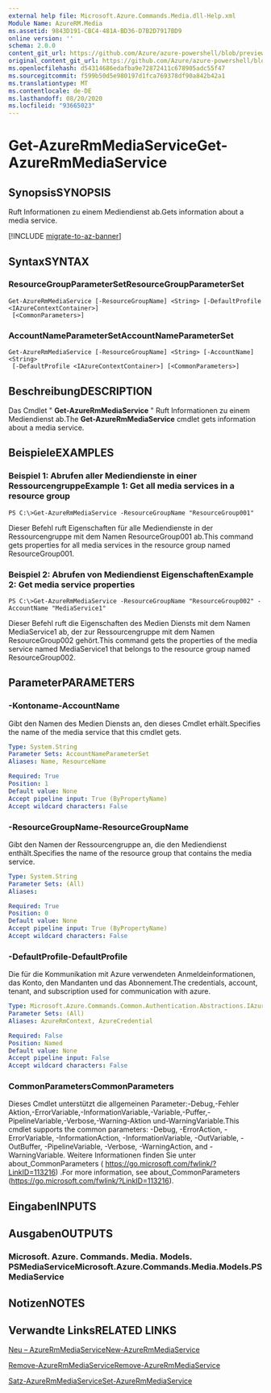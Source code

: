 ```yaml
---
external help file: Microsoft.Azure.Commands.Media.dll-Help.xml
Module Name: AzureRM.Media
ms.assetid: 9843D191-CBC4-481A-BD36-D7B2D7917BD9
online version: ''
schema: 2.0.0
content_git_url: https://github.com/Azure/azure-powershell/blob/preview/src/ResourceManager/Media/Commands.Media/help/Get-AzureRmMediaService.md
original_content_git_url: https://github.com/Azure/azure-powershell/blob/preview/src/ResourceManager/Media/Commands.Media/help/Get-AzureRmMediaService.md
ms.openlocfilehash: d54314686edafba9e72872411c678905adc55f47
ms.sourcegitcommit: f599b50d5e980197d1fca769378df90a842b42a1
ms.translationtype: MT
ms.contentlocale: de-DE
ms.lasthandoff: 08/20/2020
ms.locfileid: "93665023"
---
```

# <span data-ttu-id="3f562-101">Get-AzureRmMediaService</span><span class="sxs-lookup"><span data-stu-id="3f562-101">Get-AzureRmMediaService</span></span>

## <span data-ttu-id="3f562-102">Synopsis</span><span class="sxs-lookup"><span data-stu-id="3f562-102">SYNOPSIS</span></span>
<span data-ttu-id="3f562-103">Ruft Informationen zu einem Mediendienst ab.</span><span class="sxs-lookup"><span data-stu-id="3f562-103">Gets information about a media service.</span></span>

[!INCLUDE [migrate-to-az-banner](../../includes/migrate-to-az-banner.md)]

## <span data-ttu-id="3f562-104">Syntax</span><span class="sxs-lookup"><span data-stu-id="3f562-104">SYNTAX</span></span>

### <span data-ttu-id="3f562-105">ResourceGroupParameterSet</span><span class="sxs-lookup"><span data-stu-id="3f562-105">ResourceGroupParameterSet</span></span>
```
Get-AzureRmMediaService [-ResourceGroupName] <String> [-DefaultProfile <IAzureContextContainer>]
 [<CommonParameters>]
```

### <span data-ttu-id="3f562-106">AccountNameParameterSet</span><span class="sxs-lookup"><span data-stu-id="3f562-106">AccountNameParameterSet</span></span>
```
Get-AzureRmMediaService [-ResourceGroupName] <String> [-AccountName] <String>
 [-DefaultProfile <IAzureContextContainer>] [<CommonParameters>]
```

## <span data-ttu-id="3f562-107">Beschreibung</span><span class="sxs-lookup"><span data-stu-id="3f562-107">DESCRIPTION</span></span>
<span data-ttu-id="3f562-108">Das Cmdlet " **Get-AzureRmMediaService** " Ruft Informationen zu einem Mediendienst ab.</span><span class="sxs-lookup"><span data-stu-id="3f562-108">The **Get-AzureRmMediaService** cmdlet gets information about a media service.</span></span>

## <span data-ttu-id="3f562-109">Beispiele</span><span class="sxs-lookup"><span data-stu-id="3f562-109">EXAMPLES</span></span>

### <span data-ttu-id="3f562-110">Beispiel 1: Abrufen aller Mediendienste in einer Ressourcengruppe</span><span class="sxs-lookup"><span data-stu-id="3f562-110">Example 1: Get all media services in a resource group</span></span>
```
PS C:\>Get-AzureRmMediaService -ResourceGroupName "ResourceGroup001"
```

<span data-ttu-id="3f562-111">Dieser Befehl ruft Eigenschaften für alle Mediendienste in der Ressourcengruppe mit dem Namen ResourceGroup001 ab.</span><span class="sxs-lookup"><span data-stu-id="3f562-111">This command gets properties for all media services in the resource group named ResourceGroup001.</span></span>

### <span data-ttu-id="3f562-112">Beispiel 2: Abrufen von Mediendienst Eigenschaften</span><span class="sxs-lookup"><span data-stu-id="3f562-112">Example 2: Get media service properties</span></span>
```
PS C:\>Get-AzureRmMediaService -ResourceGroupName "ResourceGroup002" -AccountName "MediaService1"
```

<span data-ttu-id="3f562-113">Dieser Befehl ruft die Eigenschaften des Medien Diensts mit dem Namen MediaService1 ab, der zur Ressourcengruppe mit dem Namen ResourceGroup002 gehört.</span><span class="sxs-lookup"><span data-stu-id="3f562-113">This command gets the properties of the media service named MediaService1 that belongs to the resource group named ResourceGroup002.</span></span>

## <span data-ttu-id="3f562-114">Parameter</span><span class="sxs-lookup"><span data-stu-id="3f562-114">PARAMETERS</span></span>

### <span data-ttu-id="3f562-115">-Kontoname</span><span class="sxs-lookup"><span data-stu-id="3f562-115">-AccountName</span></span>
<span data-ttu-id="3f562-116">Gibt den Namen des Medien Diensts an, den dieses Cmdlet erhält.</span><span class="sxs-lookup"><span data-stu-id="3f562-116">Specifies the name of the media service that this cmdlet gets.</span></span>

```yaml
Type: System.String
Parameter Sets: AccountNameParameterSet
Aliases: Name, ResourceName

Required: True
Position: 1
Default value: None
Accept pipeline input: True (ByPropertyName)
Accept wildcard characters: False
```

### <span data-ttu-id="3f562-117">-ResourceGroupName</span><span class="sxs-lookup"><span data-stu-id="3f562-117">-ResourceGroupName</span></span>
<span data-ttu-id="3f562-118">Gibt den Namen der Ressourcengruppe an, die den Mediendienst enthält.</span><span class="sxs-lookup"><span data-stu-id="3f562-118">Specifies the name of the resource group that contains the media service.</span></span>

```yaml
Type: System.String
Parameter Sets: (All)
Aliases: 

Required: True
Position: 0
Default value: None
Accept pipeline input: True (ByPropertyName)
Accept wildcard characters: False
```

### <span data-ttu-id="3f562-119">-DefaultProfile</span><span class="sxs-lookup"><span data-stu-id="3f562-119">-DefaultProfile</span></span>
<span data-ttu-id="3f562-120">Die für die Kommunikation mit Azure verwendeten Anmeldeinformationen, das Konto, den Mandanten und das Abonnement.</span><span class="sxs-lookup"><span data-stu-id="3f562-120">The credentials, account, tenant, and subscription used for communication with azure.</span></span>

```yaml
Type: Microsoft.Azure.Commands.Common.Authentication.Abstractions.IAzureContextContainer
Parameter Sets: (All)
Aliases: AzureRmContext, AzureCredential

Required: False
Position: Named
Default value: None
Accept pipeline input: False
Accept wildcard characters: False
```

### <span data-ttu-id="3f562-121">CommonParameters</span><span class="sxs-lookup"><span data-stu-id="3f562-121">CommonParameters</span></span>
<span data-ttu-id="3f562-122">Dieses Cmdlet unterstützt die allgemeinen Parameter:-Debug,-Fehler Aktion,-ErrorVariable,-InformationVariable,-Variable,-Puffer,-PipelineVariable,-Verbose,-Warning-Aktion und-WarningVariable.</span><span class="sxs-lookup"><span data-stu-id="3f562-122">This cmdlet supports the common parameters: -Debug, -ErrorAction, -ErrorVariable, -InformationAction, -InformationVariable, -OutVariable, -OutBuffer, -PipelineVariable, -Verbose, -WarningAction, and -WarningVariable.</span></span> <span data-ttu-id="3f562-123">Weitere Informationen finden Sie unter about_CommonParameters ( https://go.microsoft.com/fwlink/?LinkID=113216) .</span><span class="sxs-lookup"><span data-stu-id="3f562-123">For more information, see about_CommonParameters (https://go.microsoft.com/fwlink/?LinkID=113216).</span></span>

## <span data-ttu-id="3f562-124">Eingaben</span><span class="sxs-lookup"><span data-stu-id="3f562-124">INPUTS</span></span>

## <span data-ttu-id="3f562-125">Ausgaben</span><span class="sxs-lookup"><span data-stu-id="3f562-125">OUTPUTS</span></span>

### <span data-ttu-id="3f562-126">Microsoft. Azure. Commands. Media. Models. PSMediaService</span><span class="sxs-lookup"><span data-stu-id="3f562-126">Microsoft.Azure.Commands.Media.Models.PSMediaService</span></span>

## <span data-ttu-id="3f562-127">Notizen</span><span class="sxs-lookup"><span data-stu-id="3f562-127">NOTES</span></span>

## <span data-ttu-id="3f562-128">Verwandte Links</span><span class="sxs-lookup"><span data-stu-id="3f562-128">RELATED LINKS</span></span>

[<span data-ttu-id="3f562-129">Neu – AzureRmMediaService</span><span class="sxs-lookup"><span data-stu-id="3f562-129">New-AzureRmMediaService</span></span>](./New-AzureRmMediaService.md)

[<span data-ttu-id="3f562-130">Remove-AzureRmMediaService</span><span class="sxs-lookup"><span data-stu-id="3f562-130">Remove-AzureRmMediaService</span></span>](./Remove-AzureRmMediaService.md)

[<span data-ttu-id="3f562-131">Satz-AzureRmMediaService</span><span class="sxs-lookup"><span data-stu-id="3f562-131">Set-AzureRmMediaService</span></span>](./Set-AzureRmMediaService.md)


